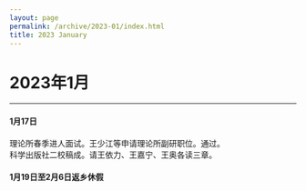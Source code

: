 ```yaml
---
layout: page
permalink: /archive/2023-01/index.html
title: 2023 January
---
```


# 2023年1月

---

#### 1月17日

理论所春季进人面试。王少江等申请理论所副研职位。通过。<br>科学出版社二校稿成。请王依力、王嘉宁、王奥各读三章。

#### 1月19日至2月6日返乡休假

